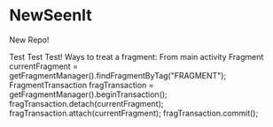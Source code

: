 NewSeenIt
=========

New Repo!

Test Test Test!
Ways to treat a fragment: 
From main activity
 Fragment currentFragment = getFragmentManager().findFragmentByTag("FRAGMENT");
    FragmentTransaction fragTransaction = getFragmentManager().beginTransaction();
    fragTransaction.detach(currentFragment);
    fragTransaction.attach(currentFragment);
    fragTransaction.commit();
